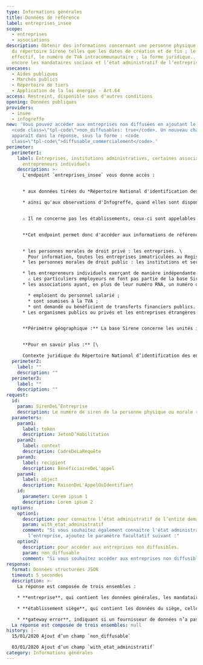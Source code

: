 ```yaml
---
type: Informations générales
title: Données de référence
label: entreprises_insee
scope:
  - entreprises
  - associations
description: Obtenir des informations concernant une personne physique ou morale
  du répertoire Sirene telles que les dates de création et de fin ; le code
  effectif, le numéro de TVA intracommunautaire ; la forme juridique... ou
  encore les mandataires sociaux et l’état administratif de l’entreprise.
usecases:
  - Aides publiques
  - Marchés publics
  - Répertoire de tiers
  - Application de la loi énergie - Art.64
access: Restreint, disponible sous d'autres conditions
opening: Données publiques
providers:
  - insee
  - infogreffe
new: 'Vous pouvez accéder aux entreprises non diffusées en ajoutant le paramètre
  <code class=\"tpl-code\">non_diffusables: true</code>. Un nouveau champ
  apparaît dans la réponse, sous la forme : <code
  class=\"tpl-code\">diffusable_commercialement</code>.'
perimeter:
  perimeter1:
    label: Entreprises, institutions administratives, certaines associations et
      entrepreneurs individuels
    description: >-
      L'endpoint `entreprises_insee` vous donne accès : 


      * aux données tirées du *Répertoire National d'identification des entreprises et des établissements*, géré par l'INSEE au travers du système Sirene

      * ainsi qu'aux observations d'Infogreffe, quand elles sont disponibles pour le SIREN appelé.


      ⚠️ Il ne concerne pas les établissements, ceux-ci sont appelables avec l'endpoint `etablissement_insee`


      **Cet endpoint permet donc d'accéder aux informations de référence concernant :**


      * les personnes morales de droit privé : les entreprises. \
        Pour information, toutes les entreprises immatriculées au Registre du Commerce et des Sociétés et au Répertoire des Métiers figurent dans la base Sirene ; 
      * les personnes morales de droit public : les institutions et services de l’État et les collectivités territoriales ; 

      * les entrepreneurs individuels exerçant de manière indépendante une profession non salariée(exemple : un commerçant, un médecin), ayant fait une déclaration d'activité. \
        ⚠️ Les particuliers employeurs ne font pas partie de la base Sirene ;
      * les associations ayant, en plus de leur numéro RNA, un numéro de SIREN/SIRET délivré lorsqu'elles :

        * emploient du personnel salarié ; 
        * sont soumises à la TVA ; 
        * ont demandé ou bénéficient de transferts financiers publics.
      * Les organismes publics ou privés et les entreprises étrangères qui ont une représentation ou une activité en France.


      **Périmètre géographique :** La base Sirene concerne les unités implantées en métropole, dans les DOM et dans les collectivités d'Outre-Mer de Saint Pierre et Miquelon, Saint Barthélémy et Saint Martin. ⚠️ Pour la Nouvelle-Calédonie, la Polynésie française, et Wallis-et-Futuna, seul le secteur public administratif, de l'État ou des communes est répertorié.


      **Pour en savoir plus :** [\

      Contexte juridique du Répertoire National d’identification des entreprises et des établissements](https://www.legifrance.gouv.fr/affichCode.do;jsessionid=134EFA0EE7BDCA89C2D6B31E02C48430.tplgfr30s_3?idSectionTA=LEGISCTA000006178890&cidTexte=LEGITEXT000005634379&dateTexte=20100904)
  perimeter2:
    label: ""
    description: ""
  perimeter3:
    label: ""
    description: ""
request:
  id:
    param: SirenDeL’Entreprise
    description: Le numéro de siren de la personne physique ou morale recherchée
  parameters:
    param1:
      label: token
      description: JetonD’Habilitation
    param2:
      label: context
      description: CadreDeLaRequête
    param3:
      label: recipient
      description: BénéficiaireDeL'appel
    param4:
      label: object
      description: RaisonDeL'AppelOuIdentifiant
    id:
      parameter: Lorem ipsum 1
      description: Lorem ipsum 2
  options:
    option1:
      description: pour connaitre l’état administratif de l’entité demandée ;
      param: with_etat_administratif
      comment: "Si vous souhaitez également connaitre l'état administratif de
        l’entreprise, ajoutez le paramètre facultatif suivant :"
    option2:
      description: pour accéder aux entreprises non diffusibles.
      param: non_diffusable
      comment: "Si vous souhaitez accéder aux entreprises non diffusibles :"
response:
  format: Données structurées JSON
  timeout: 5 secondes
  description: >-
    La réponse est composée de trois ensembles :

    * **entreprise**, qui contient les données générales, les mandataires sociaux et l’état administratif de la personne physique ou morale ;

    * **établissement siège**, qui contient les données du siège, celles-ci étant disponibles également par l'endpoint `etablissements` ;

    * **gateway error**, indiquant si un fournisseur de données n’a pas fonctionné.
  La réponse est composée de trois ensembles: null
history: |-
  15/01/2020 Ajout d’un champ `non_diffusable`

  03/01/2020 Ajout d’un champ `with_etat_administratif`
category: Informations générales
---
```

